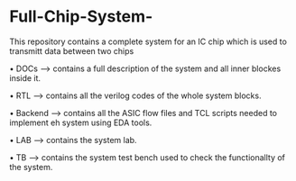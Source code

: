 # Full-Chip-System-
This repository contains a complete system for an IC chip  which is used to transmitt data between two chips

• DOCs     -->  contains a full  description of the system and all inner blockes inside it.    
      
• RTL     -->  contains all the verilog codes of the whole system blocks.

• Backend -->  contains all the ASIC flow files and TCL scripts needed to implement eh system using EDA tools.

• LAB     -->  contains the system lab.

• TB      --> contains the system test bench used to check the functionallty of the system.  
